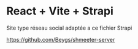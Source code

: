 # React + Vite + Strapi
Site type réseau social adaptée a ce fichier Strapi 

https://github.com/Beygs/shmeeter-server



